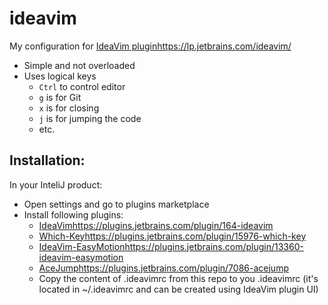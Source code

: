 # ideavim

My configuration for [IdeaVim plugin](https://lp.jetbrains.com/ideavim/)https://lp.jetbrains.com/ideavim/

- Simple and not overloaded
- Uses logical keys
  - `Ctrl` to control editor
  - `g` is for Git
  - `x` is for closing
  - `j` is for jumping the code
  - etc.

## Installation:
In your InteliJ product:
- Open settings and go to plugins marketplace
- Install following plugins:
  - [IdeaVim](https://plugins.jetbrains.com/plugin/164-ideavim)https://plugins.jetbrains.com/plugin/164-ideavim
  - [Which-Key](https://plugins.jetbrains.com/plugin/15976-which-key)https://plugins.jetbrains.com/plugin/15976-which-key
  - [IdeaVim-EasyMotion](https://plugins.jetbrains.com/plugin/13360-ideavim-easymotion)https://plugins.jetbrains.com/plugin/13360-ideavim-easymotion
  - [AceJump](https://plugins.jetbrains.com/plugin/7086-acejump)https://plugins.jetbrains.com/plugin/7086-acejump
  - Copy the content of .ideavimrc from this repo to you .ideavimrc (it's located in ~/.ideavimrc and can be created using IdeaVim plugin UI)
